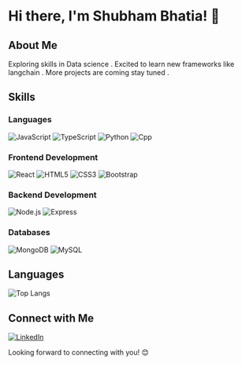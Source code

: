 # Hi there, I'm Shubham Bhatia! 👋

## About Me
Exploring skills in Data science . 
Excited to learn new frameworks like langchain .
More projects are coming stay tuned .
## Skills

### Languages

![JavaScript](https://img.shields.io/badge/-JavaScript-333333?style=flat&logo=javascript)
![TypeScript](https://img.shields.io/badge/-TypeScript-333333?style=flat&logo=typescript)
![Python](https://img.shields.io/badge/-Python-333333?style=flat&logo=python)
![Cpp](https://img.shields.io/badge/-cpp-333333?style=flat&logo=cpp)

### Frontend Development

![React](https://img.shields.io/badge/-React-333333?style=flat&logo=react)
![HTML5](https://img.shields.io/badge/-HTML5-333333?style=flat&logo=html5)
![CSS3](https://img.shields.io/badge/-CSS3-333333?style=flat&logo=css3)
![Bootstrap](https://img.shields.io/badge/-Bootstrap-333333?style=flat&logo=bootstrap)

### Backend Development

![Node.js](https://img.shields.io/badge/-Node.js-333333?style=flat&logo=node.js)
![Express](https://img.shields.io/badge/-Express-333333?style=flat&logo=express)

### Databases

![MongoDB](https://img.shields.io/badge/-MongoDB-333333?style=flat&logo=mongodb)
![MySQL](https://img.shields.io/badge/-MySQL-333333?style=flat&logo=mysql)

## Languages

![Top Langs](https://github-readme-stats.vercel.app/api/top-langs/?username=ShubhamBhatia-dev&layout=compact&theme=radical)

## Connect with Me

[![LinkedIn](https://img.shields.io/badge/-LinkedIn-333333?style=flat&logo=linkedin)](https://in.linkedin.com/in/shubham-bhatia-97b19b313)


Looking forward to connecting with you! 😊
